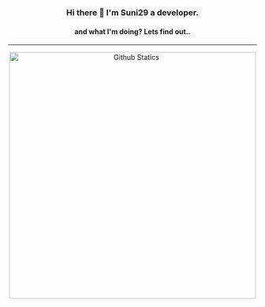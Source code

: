 <!-- Header -->
<h3 align="center"> Hi there 👋 I'm Suni29 a developer.</h3>
<h4 align="center"> and what I'm doing? Lets find out..</h4>

<!-- Line -->
<hr align="center">

<!-- Statics -->
<p align="center">
  <img width="500" src="https://metrics.lecoq.io/Suni29" alt="Github Statics">
</p>
